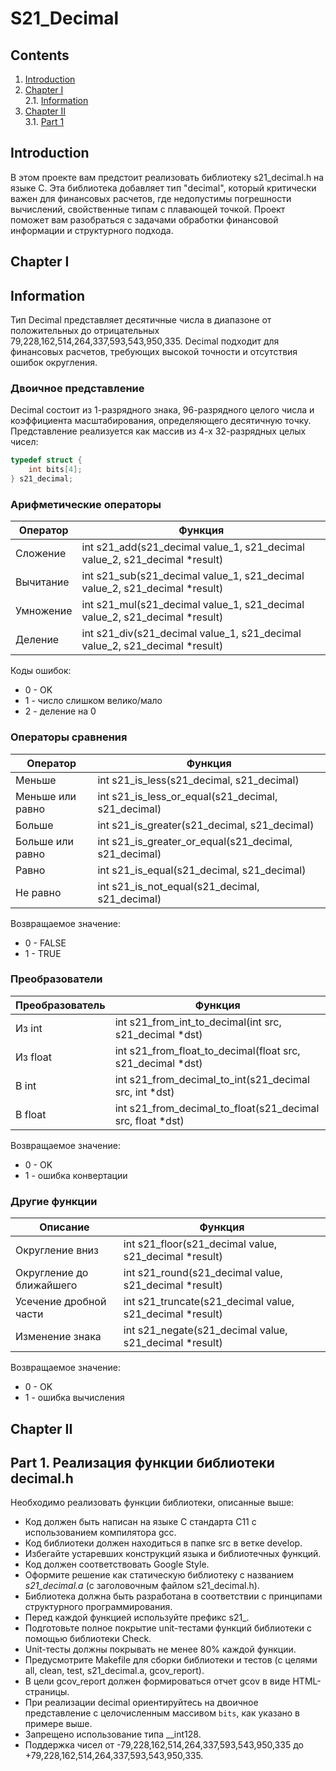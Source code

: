 # S21_Decimal

## Contents

1. [Introduction](#introduction)
2. [Chapter I](#chapter-i) \
    2.1. [Information](#information)
3. [Chapter II](#chapter-ii) \
    3.1. [Part 1](#part-1-реализация-функции-библиотеки-decimalh)


## Introduction

В этом проекте вам предстоит реализовать библиотеку s21_decimal.h на языке С. Эта библиотека добавляет тип "decimal", который критически важен для финансовых расчетов, где недопустимы погрешности вычислений, свойственные типам с плавающей точкой. Проект поможет вам разобраться с задачами обработки финансовой информации и структурного подхода.

## Chapter I

## Information

Тип Decimal представляет десятичные числа в диапазоне от положительных до отрицательных 79,228,162,514,264,337,593,543,950,335. Decimal подходит для финансовых расчетов, требующих высокой точности и отсутствия ошибок округления.

### Двоичное представление

Decimal состоит из 1-разрядного знака, 96-разрядного целого числа и коэффициента масштабирования, определяющего десятичную точку. Представление реализуется как массив из 4-х 32-разрядных целых чисел:

```c
typedef struct {
    int bits[4];
} s21_decimal;
```

### Арифметические операторы

| Оператор | Функция |
| --- | --- |
| Сложение | int s21_add(s21_decimal value_1, s21_decimal value_2, s21_decimal *result) |
| Вычитание | int s21_sub(s21_decimal value_1, s21_decimal value_2, s21_decimal *result) |
| Умножение | int s21_mul(s21_decimal value_1, s21_decimal value_2, s21_decimal *result) |
| Деление | int s21_div(s21_decimal value_1, s21_decimal value_2, s21_decimal *result) |

Коды ошибок:
- 0 - OK
- 1 - число слишком велико/мало
- 2 - деление на 0

### Операторы сравнения

| Оператор | Функция |
| --- | --- |
| Меньше | int s21_is_less(s21_decimal, s21_decimal) |
| Меньше или равно | int s21_is_less_or_equal(s21_decimal, s21_decimal) |
| Больше | int s21_is_greater(s21_decimal, s21_decimal) |
| Больше или равно | int s21_is_greater_or_equal(s21_decimal, s21_decimal) |
| Равно | int s21_is_equal(s21_decimal, s21_decimal) |
| Не равно | int s21_is_not_equal(s21_decimal, s21_decimal) |

Возвращаемое значение:
- 0 - FALSE
- 1 - TRUE

### Преобразователи

| Преобразователь | Функция |
| --- | --- |
| Из int | int s21_from_int_to_decimal(int src, s21_decimal *dst) |
| Из float | int s21_from_float_to_decimal(float src, s21_decimal *dst) |
| В int | int s21_from_decimal_to_int(s21_decimal src, int *dst) |
| В float | int s21_from_decimal_to_float(s21_decimal src, float *dst) |

Возвращаемое значение:
- 0 - OK
- 1 - ошибка конвертации

### Другие функции

| Описание | Функция |
| --- | --- |
| Округление вниз | int s21_floor(s21_decimal value, s21_decimal *result) |
| Округление до ближайшего | int s21_round(s21_decimal value, s21_decimal *result) |
| Усечение дробной части | int s21_truncate(s21_decimal value, s21_decimal *result) |
| Изменение знака | int s21_negate(s21_decimal value, s21_decimal *result) |

Возвращаемое значение:
- 0 - OK
- 1 - ошибка вычисления

## Chapter II

## Part 1. Реализация функции библиотеки decimal.h

Необходимо реализовать функции библиотеки, описанные выше:

- Код должен быть написан на языке С стандарта C11 с использованием компилятора gcc.
- Код библиотеки должен находиться в папке src в ветке develop.
- Избегайте устаревших конструкций языка и библиотечных функций.
- Код должен соответствовать Google Style.
- Оформите решение как статическую библиотеку с названием *s21_decimal.a* (с заголовочным файлом s21_decimal.h).
- Библиотека должна быть разработана в соответствии с принципами структурного программирования.
- Перед каждой функцией используйте префикс s21_.
- Подготовьте полное покрытие unit-тестами функций библиотеки с помощью библиотеки Check.
- Unit-тесты должны покрывать не менее 80% каждой функции.
- Предусмотрите Makefile для сборки библиотеки и тестов (с целями all, clean, test, s21_decimal.a, gcov_report).
- В цели gcov_report должен формироваться отчет gcov в виде HTML-страницы.
- При реализации decimal ориентируйтесь на двоичное представление с целочисленным массивом `bits`, как указано в примере выше.
- Запрещено использование типа __int128.
- Поддержка чисел от -79,228,162,514,264,337,593,543,950,335 до +79,228,162,514,264,337,593,543,950,335.
